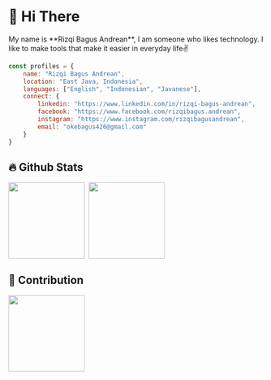 # 👏 Hi There
<p>My name is **Rizqi Bagus Andrean**, I am someone who likes technology. I like to make tools that make it easier in everyday life✌️</p>

```javascript
const profiles = {
    name: "Rizqi Bagus Andrean",
    location: "East Java, Indonesia",
    languages: ["English", "Indonesian", "Javanese"],
    connect: {
        linkedin: "https://www.linkedin.com/in/rizqi-bagus-andrean",
        facebook: "https://www.facebook.com/rizqibagus.andrean",
        instagram: "https://www.instagram.com/rizqibagusandrean",
        email: "okebagus426@gmail.com"
    }
}
```

## 🔥 Github Stats
<div style='display: flex; gap: 0.5rem;'>
<img style="height: 150px; width: auto;" src="https://github-readme-stats.vercel.app/api?username=bagusok&theme=outrun&show_icons=true" />
<img style="height: 150px; width: auto;" src="https://github-readme-stats.vercel.app/api/top-langs/?username=anuraghazra&layout=compact&theme=tokyonight" />
</div>

## 🎉 Contribution
<img style="height: 150px; width: auto;" src="https://github.com/bagusok/bagusok/blob/output/github-contribution-grid-snake.gif"/>





